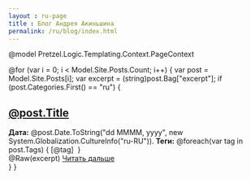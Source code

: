 ```yaml
---
layout : ru-page
title : Блог Андрея Акиньшина
permalink: /ru/blog/index.html
---
```

@model Pretzel.Logic.Templating.Context.PageContext

<div class="posts">
@for (var i = 0; i < Model.Site.Posts.Count; i++)
{
    var post = Model.Site.Posts[i];
    var excerpt = (string)post.Bag["excerpt"];
    if (post.Categories.First() == "ru")
    {
        <div class="idea">
            <h2><a href="@post.Url">@post.Title</a></h2>
            <div class="postdate">
              <b>Дата:</b> @post.Date.ToString("dd MMMM, yyyy", new System.Globalization.CultureInfo("ru-RU")). <b>Теги:</b>
                @foreach(var tag in post.Tags)
                {
                    <span>[</span><span>@tag</span><span>]&nbsp;</span>
                }
            </div>
            @Raw(excerpt)
            <a href='@post.Url.Replace("index.html", "")'>Читать дальше</a>
            <br />
        </div>
    }
}
</div>